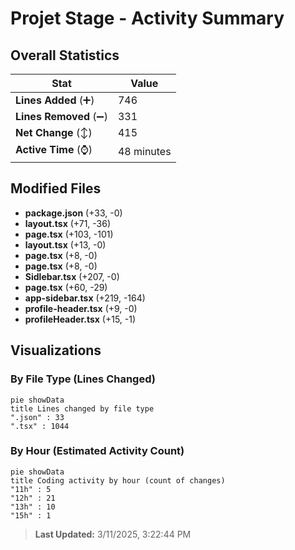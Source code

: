 # Projet Stage - Activity Summary 

## Overall Statistics

| Stat                   | Value                                                             |
| ---------------------- | ----------------------------------------------------------------- |
| **Lines Added** (➕)   | 746                                          |
| **Lines Removed** (➖) | 331                                        |
| **Net Change** (↕)    | 415                |
| **Active Time** (⌚)   | 48 minutes |


## Modified Files
- **package.json** (+33, -0)
- **layout.tsx** (+71, -36)
- **page.tsx** (+103, -101)
- **layout.tsx** (+13, -0)
- **page.tsx** (+8, -0)
- **page.tsx** (+8, -0)
- **Sidlebar.tsx** (+207, -0)
- **page.tsx** (+60, -29)
- **app-sidebar.tsx** (+219, -164)
- **profile-header.tsx** (+9, -0)
- **profileHeader.tsx** (+15, -1)

## Visualizations

### By File Type (Lines Changed)

```mermaid
pie showData
title Lines changed by file type
".json" : 33
".tsx" : 1044
```

### By Hour (Estimated Activity Count)

```mermaid
pie showData
title Coding activity by hour (count of changes)
"11h" : 5
"12h" : 21
"13h" : 10
"15h" : 1
```


> **Last Updated:** 3/11/2025, 3:22:44 PM